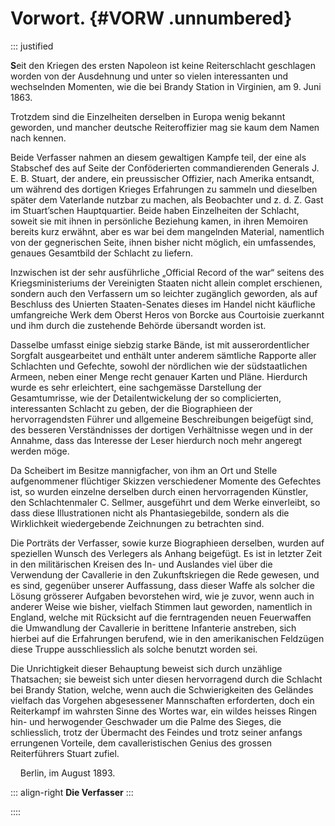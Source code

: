 # Vorwort. {#VORW .unnumbered}

::: justified

**S**eit den Kriegen des ersten Napoleon ist keine Reiterschlacht geschlagen
worden von der Ausdehnung und unter so vielen interessanten und wechselnden
Momenten, wie die bei Brandy Station in Virginien, am 9. Juni 1863.

Trotzdem sind die Einzelheiten derselben in Europa wenig bekannt geworden, und
mancher deutsche Reiteroffizier mag sie kaum dem Namen nach kennen.

Beide Verfasser nahmen an diesem gewaltigen Kampfe teil, der eine als Stabschef
des auf Seite der Conföderierten commandierenden Generals J. E. B. Stuart, der
andere, ein preussischer Offizier, nach Amerika entsandt, um während des
dortigen Krieges Erfahrungen zu sammeln und dieselben später dem Vaterlande
nutzbar zu machen, als Beobachter und z. d. Z. Gast im Stuart’schen
Hauptquartier. Beide haben Einzelheiten der Schlacht, soweit sie mit ihnen in
persönliche Beziehung kamen, in ihren Memoiren bereits kurz erwähnt, aber es war
bei dem mangelnden Material, namentlich von der gegnerischen Seite, ihnen bisher
nicht möglich, ein umfassendes, genaues Gesamtbild der Schlacht zu liefern.

Inzwischen ist der sehr ausführliche „Official Record of the war“ seitens des
Kriegsministeriums der Vereinigten Staaten nicht allein complet erschienen,
sondern auch den Verfassern um so leichter zugänglich geworden, als auf
Beschluss des Unierten Staaten-Senates dieses im Handel nicht käufliche
umfangreiche Werk dem Oberst Heros von Borcke aus Courtoisie zuerkannt und ihm
durch die zustehende Behörde übersandt worden ist.

Dasselbe umfasst einige siebzig starke Bände, ist mit ausserordentlicher
Sorgfalt ausgearbeitet und enthält unter anderem sämtliche Rapporte aller
Schlachten und Gefechte, sowohl der nördlichen wie der südstaatlichen Armeen,
neben einer Menge recht genauer Karten und Pläne. Hierdurch wurde es sehr
erleichtert, eine sachgemässe Darstellung der Gesamtumrisse, wie der
Detailentwickelung der so complicierten, interessanten Schlacht zu geben, der
die Biographieen der hervorragendsten Führer und allgemeine Beschreibungen
beigefügt sind, des besseren Verständnisses der dortigen Verhältnisse wegen und
in der Annahme, dass das Interesse der Leser hierdurch noch mehr angeregt werden
möge.

Da Scheibert im Besitze mannigfacher, von ihm an Ort und Stelle aufgenommener
flüchtiger Skizzen verschiedener Momente des Gefechtes ist, so wurden einzelne
derselben durch einen hervorragenden Künstler, den Schlachtenmaler C. Sellmer,
ausgeführt und dem Werke einverleibt, so dass diese Illustrationen nicht als
Phantasiegebilde, sondern als die Wirklichkeit wiedergebende Zeichnungen zu
betrachten sind.

Die Porträts der Verfasser, sowie kurze Biographieen derselben, wurden auf
speziellen Wunsch des Verlegers als Anhang beigefügt. Es ist in letzter Zeit in
den militärischen Kreisen des In- und Auslandes viel über die Verwendung der
Cavallerie in den Zukunftskriegen die Rede gewesen, und es sind, gegenüber
unserer Auffassung, dass dieser Waffe als solcher die Lösung grösserer Aufgaben
bevorstehen wird, wie je zuvor, wenn auch in anderer Weise wie bisher, vielfach
Stimmen laut geworden, namentlich in England, welche mit Rücksicht auf die
ferntragenden neuen Feuerwaffen die Umwandlung der Cavallerie in berittene
Infanterie anstreben, sich hierbei auf die Erfahrungen berufend, wie in den
amerikanischen Feldzügen diese Truppe ausschliesslich als solche benutzt worden
sei.

Die Unrichtigkeit dieser Behauptung beweist sich durch unzählige Thatsachen; sie
beweist sich unter diesen hervorragend durch die Schlacht bei Brandy Station,
welche, wenn auch die Schwierigkeiten des Geländes vielfach das Vorgehen
abgesessener Mannschaften erforderten, doch ein Reiterkampf im wahrsten Sinne
des Wortes war, ein wildes heisses Ringen hin- und herwogender Geschwader um die
Palme des Sieges, die schliesslich, trotz der Übermacht des Feindes und trotz
seiner anfangs errungenen Vorteile, dem cavalleristischen Genius des grossen
Reiterführers Stuart zufiel. 

&nbsp;&nbsp;&nbsp;&nbsp;Berlin, im August 1893. 

::: align-right
**Die Verfasser**
:::

::::


